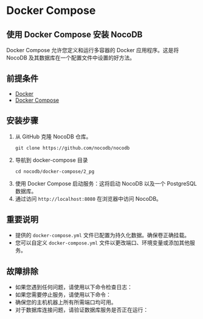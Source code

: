 # Docker Compose

## 使用 Docker Compose 安装 NocoDB

Docker Compose 允许您定义和运行多容器的 Docker 应用程序。这是将 NocoDB 及其数据库在一个配置文件中设置的好方法。

## 前提条件

- [Docker](https://www.docker.com/get-started)
- [Docker Compose](https://docs.docker.com/compose/install/)

## 安装步骤

1. 从 GitHub 克隆 NocoDB 仓库。
    ```
    git clone https://github.com/nocodb/nocodb
    ```
2. 导航到 docker-compose 目录
    ```
    cd nocodb/docker-compose/2_pg
    ```
3. 使用 Docker Compose 启动服务：这将启动 NocoDB 以及一个 PostgreSQL 数据库。
4. 通过访问 `http://localhost:8080` 在浏览器中访问 NocoDB。

## 重要说明

- 提供的 `docker-compose.yml` 文件已配置为持久化数据。确保卷正确挂载。
- 您可以自定义 `docker-compose.yml` 文件以更改端口、环境变量或添加其他服务。

## 故障排除

- 如果您遇到任何问题，请使用以下命令检查日志：
- 如果您需要停止服务，请使用以下命令：
- 确保您的主机机器上所有所需端口均可用。
- 对于数据库连接问题，请验证数据库服务是否正在运行：